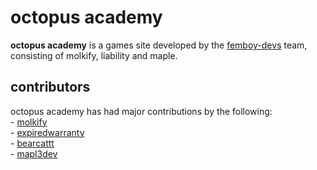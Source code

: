 # octopus academy
**octopus academy** is a games site developed by the [femboy-devs](https://github.com/femboy-devs) team, consisting of molkify, liability and maple. 

## contributors
octopus academy has had major contributions by the following:  
\- [molkify](https://github.com/molkify)  
\- [expiredwarranty](https://github.com/ExpiredWarranty)  
\- [bearcattt](https://github.com/bearcattt)  
\- [mapl3dev](https://github.com/mapl3dev)  
